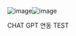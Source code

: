 ![image](https://github.com/sayhara/GPTProject/assets/51408349/7bc9a86d-531b-471f-a0a0-d7457570d757)![image](https://github.com/sayhara/GPTProject/assets/51408349/6d3f638c-17d8-4398-b3b3-5f365cb73390)


CHAT GPT 연동 TEST
